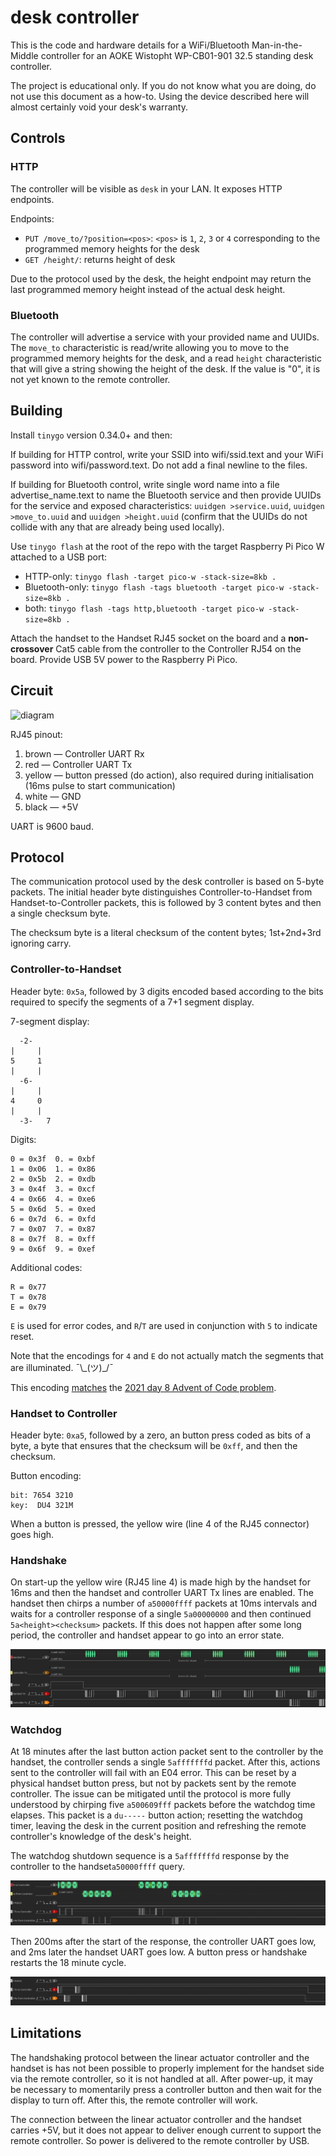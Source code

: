 # desk controller

This is the code and hardware details for a WiFi/Bluetooth Man-in-the-Middle controller for an AOKE Wistopht WP-CB01-901 32.5 standing desk controller.

The project is educational only. If you do not know what you are doing, do not use this document as a how-to. Using the device described here will almost certainly void your desk's warranty.

## Controls

### HTTP

The controller will be visible as `desk` in your LAN. It exposes HTTP endpoints.

Endpoints:
- `PUT /move_to/?position=<pos>`: `<pos>` is `1`, `2`, `3` or `4` corresponding to the programmed memory heights for the desk
- `GET /height/`: returns height of desk

Due to the protocol used by the desk, the height endpoint may return the last programmed memory height instead of the actual desk height.

### Bluetooth

The controller will advertise a service with your provided name and UUIDs. The `move_to` characteristic is read/write allowing you to move to the programmed memory heights for the desk, and a read `height` characteristic that will give a string showing the height of the desk. If the value is "0", it is not yet known to the remote controller.

## Building

Install `tinygo` version 0.34.0+ and then:

If building for HTTP control, write your SSID into wifi/ssid.text and your WiFi password into wifi/password.text. Do not add a final newline to the files.

If building for Bluetooth control, write single word name into a file advertise_name.text to name the Bluetooth service and then provide UUIDs for the service and exposed characteristics: `uuidgen >service.uuid`, `uuidgen >move_to.uuid` and `uuidgen >height.uuid` (confirm that the UUIDs do not collide with any that are already being used locally).

Use `tinygo flash` at the root of the repo with the target Raspberry Pi Pico W attached to a USB port:

- HTTP-only: `tinygo flash -target pico-w -stack-size=8kb .`
- Bluetooth-only: `tinygo flash -tags bluetooth -target pico-w -stack-size=8kb .`
- both: `tinygo flash -tags http,bluetooth -target pico-w -stack-size=8kb .`

Attach the handset to the Handset RJ45 socket on the board and a **non-crossover** Cat5 cable from the controller to the Controller RJ54 on the board. Provide USB 5V power to the Raspberry Pi Pico.

## Circuit

![diagram](circuit.svg)

RJ45 pinout:

1. brown — Controller UART Rx
2. red — Controller UART Tx
4. yellow — button pressed (do action), also required during initialisation (16ms pulse to start communication)
5. white — GND
8. black — +5V

UART is 9600 baud.

## Protocol

The communication protocol used by the desk controller is based on 5-byte packets. The initial header byte distinguishes Controller-to-Handset from Handset-to-Controller packets, this is followed by 3 content bytes and then a single checksum byte.

The checksum byte is a literal checksum of the content bytes; 1st+2nd+3rd ignoring carry.

### Controller-to-Handset

Header byte: `0x5a`, followed by 3 digits encoded based according to the bits required to specify the segments of a 7+1 segment display.

7-segment display:
```
  -2-
|     |
5     1
|     |
  -6-
|     |
4     0
|     |
  -3-   7
```

Digits:
```
0 = 0x3f  0. = 0xbf
1 = 0x06  1. = 0x86
2 = 0x5b  2. = 0xdb
3 = 0x4f  3. = 0xcf
4 = 0x66  4. = 0xe6
5 = 0x6d  5. = 0xed
6 = 0x7d  6. = 0xfd
7 = 0x07  7. = 0x87
8 = 0x7f  8. = 0xff
9 = 0x6f  9. = 0xef
```

Additional codes:
```
R = 0x77
T = 0x78
E = 0x79
```

`E` is used for error codes, and `R`/`T` are used in conjunction with `5` to indicate reset.

Note that the encodings for `4` and `E` do not actually match the segments that are illuminated. ¯\\\_(ツ)\_/¯

This encoding [matches](https://web.archive.org/web/20211224215036/https://twitter.com/_kortschak/status/1474495857814769666) the [2021 day 8 Advent of Code problem](https://adventofcode.com/2021/day/8).

### Handset to Controller

Header byte: `0xa5`, followed by a zero, an button press coded as bits of a byte, a byte that ensures that the checksum will be `0xff`, and then the checksum.

Button encoding:
```
bit: 7654 3210
key:  DU4 321M
```

When a button is pressed, the yellow wire (line 4 of the RJ45 connector) goes high.

### Handshake

On start-up the yellow wire (RJ45 line 4) is made high by the handset for 16ms and then the handset and controller UART Tx lines are enabled. The handset then chirps a number of `a50000ffff` packets at 10ms intervals and waits for a controller response of a single `5a00000000` and then continued `5a<height><checksum>` packets. If this does not happen after some long period, the controller and handset appear to go into an error state.

![handshake](handshake.png)

### Watchdog

At 18 minutes after the last button action packet sent to the controller by the handset, the controller sends a single `5afffffffd` packet. After this, actions sent to the controller will fail with an E04 error. This can be reset by a physical handset button press, but not by packets sent by the remote controller. The issue can be mitigated until the protocol is more fully understood by chirping five `a500609fff` packets before the watchdog time elapses. This packet is a `du-----` button action; resetting the watchdog timer, leaving the desk in the current position and refreshing the remote controller's knowledge of the desk's height.

The watchdog shutdown sequence is a `5afffffffd` response by the controller to the handset`a50000ffff` query.

![final packet](final_packet.png)

Then 200ms after the start of the response, the controller UART goes low, and 2ms later the handset UART goes low. A button press or handshake restarts the 18 minute cycle.

![shutdown](watchdog_shutdown.png)

## Limitations

The handshaking protocol between the linear actuator controller and the handset is has not been possible to properly implement for the handset side via the remote controller, so it is not handled at all. After power-up, it may be necessary to momentarily press a controller button and then wait for the display to turn off. After this, the remote controller will work.

The connection between the linear actuator controller and the handset carries +5V, but it does not appear to deliver enough current to support the remote controller. So power is delivered to the remote controller by USB.